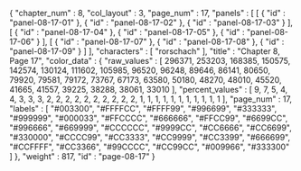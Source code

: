 {
  "chapter_num" : 8,
  "col_layout" : 3,
  "page_num" : 17,
  "panels" : [
    [
      {
        "id" : "panel-08-17-01"
      },
      {
        "id" : "panel-08-17-02"
      },
      {
        "id" : "panel-08-17-03"
      }
    ],
    [
      {
        "id" : "panel-08-17-04"
      },
      {
        "id" : "panel-08-17-05"
      },
      {
        "id" : "panel-08-17-06"
      }
    ],
    [
      {
        "id" : "panel-08-17-07"
      },
      {
        "id" : "panel-08-17-08"
      },
      {
        "id" : "panel-08-17-09"
      }
    ]
  ],
  "characters" : [
    "rorschach"
  ],
  "title" : "Chapter 8, Page 17",
  "color_data" : {
    "raw_values" : [
      296371,
      253203,
      168385,
      150575,
      142574,
      130124,
      111602,
      105985,
      96520,
      96248,
      89646,
      86141,
      80650,
      79920,
      79581,
      79172,
      73767,
      67173,
      63580,
      50180,
      48270,
      48010,
      45520,
      41665,
      41557,
      39225,
      38288,
      38061,
      33010
    ],
    "percent_values" : [
      9,
      7,
      5,
      4,
      4,
      3,
      3,
      3,
      2,
      2,
      2,
      2,
      2,
      2,
      2,
      2,
      2,
      2,
      1,
      1,
      1,
      1,
      1,
      1,
      1,
      1,
      1,
      1,
      1
    ],
    "page_num" : 17,
    "labels" : [
      "#003300",
      "#FFFFCC",
      "#FFFF99",
      "#996699",
      "#333333",
      "#999999",
      "#000033",
      "#FFCCCC",
      "#666666",
      "#FFCC99",
      "#6699CC",
      "#996666",
      "#669999",
      "#CCCCCC",
      "#9999CC",
      "#CC6666",
      "#CC6699",
      "#330000",
      "#CCCC99",
      "#CC3333",
      "#CC9999",
      "#CC3399",
      "#666699",
      "#CCFFFF",
      "#CC3366",
      "#99CCCC",
      "#CC99CC",
      "#009966",
      "#333300"
    ]
  },
  "weight" : 817,
  "id" : "page-08-17"
}
